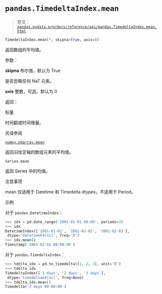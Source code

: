# `pandas.TimedeltaIndex.mean`

> 原文：[`pandas.pydata.org/docs/reference/api/pandas.TimedeltaIndex.mean.html`](https://pandas.pydata.org/docs/reference/api/pandas.TimedeltaIndex.mean.html)

```py
TimedeltaIndex.mean(*, skipna=True, axis=0)
```

返回数组的平均值。

参数：

**skipna** 布尔值，默认为 True

是否忽略任何 NaT 元素。

**axis** 整数，可选，默认为 0

返回：

标量

时间戳或时间增量。

另请参阅

[`numpy.ndarray.mean`](https://numpy.org/doc/stable/reference/generated/numpy.ndarray.mean.html#numpy.ndarray.mean "(在 NumPy v1.26)")

返回沿给定轴的数组元素的平均值。

`Series.mean`

返回 Series 中的均值。

注意事项

mean 仅适用于 Datetime 和 Timedelta dtypes，不适用于 Period。

示例

对于 `pandas.DatetimeIndex`：

```py
>>> idx = pd.date_range('2001-01-01 00:00', periods=3)
>>> idx
DatetimeIndex(['2001-01-01', '2001-01-02', '2001-01-03'],
 dtype='datetime64[ns]', freq='D')
>>> idx.mean()
Timestamp('2001-01-02 00:00:00') 
```

对于 `pandas.TimedeltaIndex`：

```py
>>> tdelta_idx = pd.to_timedelta([1, 2, 3], unit='D')
>>> tdelta_idx
TimedeltaIndex(['1 days', '2 days', '3 days'],
 dtype='timedelta64[ns]', freq=None)
>>> tdelta_idx.mean()
Timedelta('2 days 00:00:00') 
```
